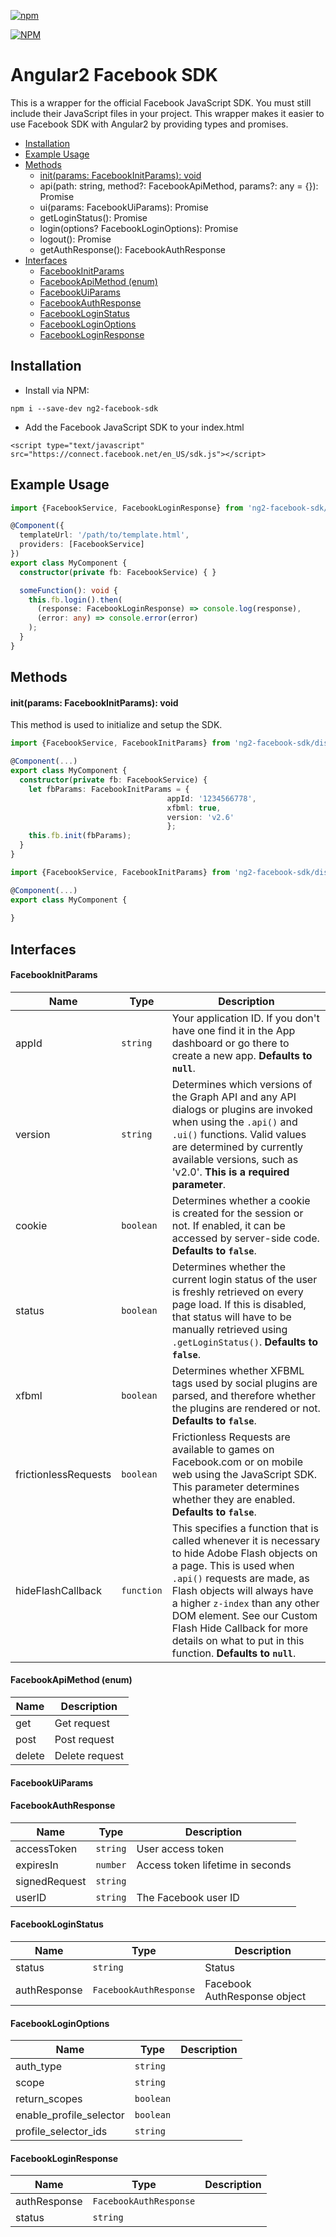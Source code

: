 [![npm](https://img.shields.io/npm/l/express.svg)](https://www.npmjs.com/package/ng2-facebook-sdk)

[![NPM](https://nodei.co/npm/ng2-facebook-sdk.png?stars&downloads)](https://nodei.co/npm/ng2-facebook-sdk/)


# Angular2 Facebook SDK
This is a wrapper for the official Facebook JavaScript SDK. You must still include their JavaScript files in your project. This wrapper makes it easier to use Facebook SDK with Angular2 by providing types and promises.

- [Installation](#installation)
- [Example Usage](#example-usage)
- [Methods](#methods)
    - [init(params: FacebookInitParams): void](#initparams-facebookinitparams-void)
    - api(path: string, method?: FacebookApiMethod, params?: any = {}): Promise<any>
    - ui(params: FacebookUiParams): Promise<any>
    - getLoginStatus(): Promise<FacebookLoginStatus>
    - login(options? FacebookLoginOptions): Promise<FacebookLoginResponse>
    - logout(): Promise<any>
    - getAuthResponse(): FacebookAuthResponse
- [Interfaces](#interfaces)
    - [FacebookInitParams](#facebookinitparams)
    - [FacebookApiMethod (enum)](#facebookapimethod-enum)
    - [FacebookUiParams](#facebookuiparams)
    - [FacebookAuthResponse](#facebookauthresponse)
    - [FacebookLoginStatus](#facebookloginstatus)
    - [FacebookLoginOptions](#facebookloginoptions)
    - [FacebookLoginResponse](#facebookloginresponse)


## Installation
- Install via NPM:
```
npm i --save-dev ng2-facebook-sdk
```

- Add the Facebook JavaScript SDK to your index.html
```
<script type="text/javascript" src="https://connect.facebook.net/en_US/sdk.js"></script>
```


## Example Usage
```typescript
import {FacebookService, FacebookLoginResponse} from 'ng2-facebook-sdk/dist';

@Component({
  templateUrl: '/path/to/template.html',
  providers: [FacebookService]
})
export class MyComponent {
  constructor(private fb: FacebookService) { }

  someFunction(): void {
    this.fb.login().then(
      (response: FacebookLoginResponse) => console.log(response),
      (error: any) => console.error(error)
    );
  }
}
```


## Methods

#### init(params: FacebookInitParams): void
This method is used to initialize and setup the SDK.
```typescript
import {FacebookService, FacebookInitParams} from 'ng2-facebook-sdk/dist';

@Component(...)
export class MyComponent {
  constructor(private fb: FacebookService) {
    let fbParams: FacebookInitParams = {
                                   appId: '1234566778',
                                   xfbml: true,
                                   version: 'v2.6'
                                   };
    this.fb.init(fbParams);
  }
}
```



```typescript
import {FacebookService, FacebookInitParams} from 'ng2-facebook-sdk/dist';

@Component(...)
export class MyComponent {
  
}
```


## Interfaces
#### FacebookInitParams
Name    |   Type    |   Description
--------|-----------|--------------
appId   | `string`  |   Your application ID. If you don't have one find it in the App dashboard or go there to create a new app. **Defaults to `null`**.
version   | `string`  |   Determines which versions of the Graph API and any API dialogs or plugins are invoked when using the `.api()` and `.ui()` functions. Valid values are determined by currently available versions, such as 'v2.0'. **This is a required parameter**.
cookie   | `boolean`  |   Determines whether a cookie is created for the session or not. If enabled, it can be accessed by server-side code. **Defaults to `false`**.
status   | `boolean`  |   Determines whether the current login status of the user is freshly retrieved on every page load. If this is disabled, that status will have to be manually retrieved using `.getLoginStatus()`. **Defaults to `false`**.
xfbml   | `boolean`  |   Determines whether XFBML tags used by social plugins are parsed, and therefore whether the plugins are rendered or not. **Defaults to `false`**.
frictionlessRequests   | `boolean`  |   Frictionless Requests are available to games on Facebook.com or on mobile web using the JavaScript SDK. This parameter determines whether they are enabled. **Defaults to `false`**.
hideFlashCallback   | `function`  |   This specifies a function that is called whenever it is necessary to hide Adobe Flash objects on a page. This is used when `.api()` requests are made, as Flash objects will always have a higher `z-index` than any other DOM element. See our Custom Flash Hide Callback for more details on what to put in this function. **Defaults to `null`**.

#### FacebookApiMethod (enum)
Name    |   Description
--------|--------------
get |   Get request
post | Post request
delete | Delete request

#### FacebookUiParams

#### FacebookAuthResponse
Name    |   Type    |   Description
--------|-----------|--------------
accessToken|`string`|User access token
expiresIn|`number`|Access token lifetime in seconds
signedRequest|`string`|
userID|`string`|The Facebook user ID

#### FacebookLoginStatus
Name    |   Type    |   Description
--------|-----------|--------------
status|`string`|Status
authResponse|`FacebookAuthResponse`| Facebook AuthResponse object

#### FacebookLoginOptions
Name    |   Type    |   Description
--------|-----------|--------------
auth_type|`string`|
scope|`string`|
return_scopes|`boolean`|
enable_profile_selector|`boolean`|
profile_selector_ids|`string`|

#### FacebookLoginResponse
Name    |   Type    |   Description
--------|-----------|--------------
authResponse|`FacebookAuthResponse`|
status|`string`|
